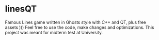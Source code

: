 # linesQT
Famous Lines game written in Ghosts style with C++ and QT, plus free assets )))
Feel free to use the code, make changes and optimizations. This project was meant for midterm test at University.
